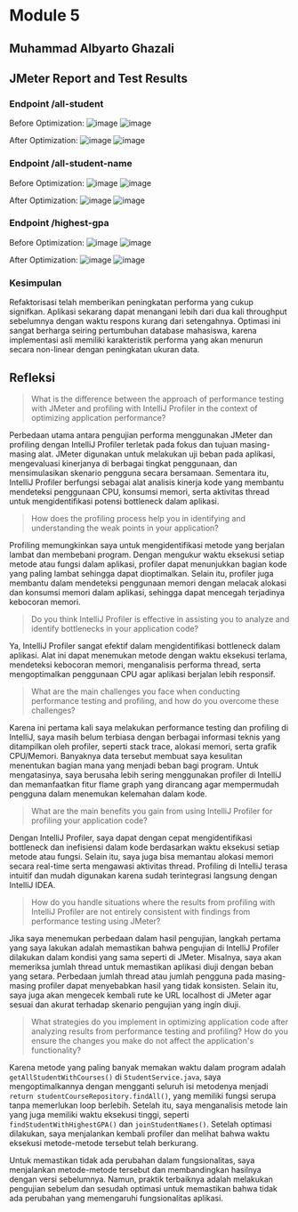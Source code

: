 # Module 5
## Muhammad Albyarto Ghazali

## JMeter Report and Test Results

### Endpoint /all-student
Before Optimization:
![image](https://github.com/user-attachments/assets/3f8f6797-5132-4c19-bf41-06d474814c5f)
![image](https://github.com/user-attachments/assets/af70346d-4e28-4039-af8f-084a3775b43d)

After Optimization:
![image](https://github.com/user-attachments/assets/0b266bb7-f243-4e8d-bc01-cff65145ef88)
![image](https://github.com/user-attachments/assets/2b68e0e4-1549-40bc-9235-2330650cd2b3)

### Endpoint /all-student-name
Before Optimization:
![image](https://github.com/user-attachments/assets/2b4aa609-1c75-48ce-ba35-9ae617d615b6)
![image](https://github.com/user-attachments/assets/f962cc71-adac-4d53-b979-94bdcc4b2e00)

After Optimization:
![image](https://github.com/user-attachments/assets/a92d7080-6b41-4ab5-95a8-2a88095df8fb)
![image](https://github.com/user-attachments/assets/15c81c55-5fde-46c4-b41f-8505b288f39e)


### Endpoint /highest-gpa
Before Optimization:
![image](https://github.com/user-attachments/assets/75705783-711a-4408-8dbd-eb04a319f8ef)
![image](https://github.com/user-attachments/assets/a6331e90-5fbc-4907-807b-4d8ca879d86c)

After Optimization:
![image](https://github.com/user-attachments/assets/1fbb7d5c-826b-4d61-8192-d3059eb0c939)
![image](https://github.com/user-attachments/assets/7c35d85a-8474-4a13-8946-a4a8c1482d89)

### Kesimpulan
Refaktorisasi telah memberikan peningkatan performa yang cukup signifkan. Aplikasi sekarang dapat menangani lebih dari dua kali throughput sebelumnya dengan waktu respons kurang dari setengahnya.
Optimasi ini sangat berharga seiring pertumbuhan database mahasiswa, karena implementasi asli memiliki karakteristik performa yang akan menurun secara non-linear dengan peningkatan ukuran data.

## Refleksi

> What is the difference between the approach of performance testing with JMeter and profiling with IntelliJ Profiler in the context of optimizing application performance?

Perbedaan utama antara pengujian performa menggunakan JMeter dan profiling dengan IntelliJ Profiler terletak pada fokus dan tujuan masing-masing alat. JMeter digunakan untuk melakukan uji beban pada aplikasi, mengevaluasi kinerjanya di berbagai tingkat penggunaan, dan mensimulasikan skenario pengguna secara bersamaan. Sementara itu, IntelliJ Profiler berfungsi sebagai alat analisis kinerja kode yang membantu mendeteksi penggunaan CPU, konsumsi memori, serta aktivitas thread untuk mengidentifikasi potensi bottleneck dalam aplikasi.

> How does the profiling process help you in identifying and understanding the weak points in your application?

Profiling memungkinkan saya untuk mengidentifikasi metode yang berjalan lambat dan membebani program. Dengan mengukur waktu eksekusi setiap metode atau fungsi dalam aplikasi, profiler dapat menunjukkan bagian kode yang paling lambat sehingga dapat dioptimalkan. Selain itu, profiler juga membantu dalam mendeteksi penggunaan memori dengan melacak alokasi dan konsumsi memori dalam aplikasi, sehingga dapat mencegah terjadinya kebocoran memori.

> Do you think IntelliJ Profiler is effective in assisting you to analyze and identify bottlenecks in your application code?

Ya, IntelliJ Profiler sangat efektif dalam mengidentifikasi bottleneck dalam aplikasi. Alat ini dapat menemukan metode dengan waktu eksekusi terlama, mendeteksi kebocoran memori, menganalisis performa thread, serta mengoptimalkan penggunaan CPU agar aplikasi berjalan lebih responsif.

> What are the main challenges you face when conducting performance testing and profiling, and how do you overcome these challenges?

Karena ini pertama kali saya melakukan performance testing dan profiling di IntelliJ, saya masih belum terbiasa dengan berbagai informasi teknis yang ditampilkan oleh profiler, seperti stack trace, alokasi memori, serta grafik CPU/Memori. Banyaknya data tersebut membuat saya kesulitan menentukan bagian mana yang menjadi beban bagi program. Untuk mengatasinya, saya berusaha lebih sering menggunakan profiler di IntelliJ dan memanfaatkan fitur flame graph yang dirancang agar mempermudah pengguna dalam menemukan kelemahan dalam kode.

> What are the main benefits you gain from using IntelliJ Profiler for profiling your application code?

Dengan IntelliJ Profiler, saya dapat dengan cepat mengidentifikasi bottleneck dan inefisiensi dalam kode berdasarkan waktu eksekusi setiap metode atau fungsi. Selain itu, saya juga bisa memantau alokasi memori secara real-time serta mengawasi aktivitas thread. Profiling di IntelliJ terasa intuitif dan mudah digunakan karena sudah terintegrasi langsung dengan IntelliJ IDEA.

> How do you handle situations where the results from profiling with IntelliJ Profiler are not entirely consistent with findings from performance testing using JMeter?

Jika saya menemukan perbedaan dalam hasil pengujian, langkah pertama yang saya lakukan adalah memastikan bahwa pengujian di IntelliJ Profiler dilakukan dalam kondisi yang sama seperti di JMeter. Misalnya, saya akan memeriksa jumlah thread untuk memastikan aplikasi diuji dengan beban yang setara. Perbedaan jumlah thread atau jumlah pengguna pada masing-masing profiler dapat menyebabkan hasil yang tidak konsisten. Selain itu, saya juga akan mengecek kembali rute ke URL localhost di JMeter agar sesuai dan akurat terhadap skenario pengujian yang ingin diuji.

> What strategies do you implement in optimizing application code after analyzing results from performance testing and profiling? How do you ensure the changes you make do not affect the application's functionality?

Karena metode yang paling banyak memakan waktu dalam program adalah `getAllStudentWithCourses()` di `StudentService.java`, saya mengoptimalkannya dengan mengganti seluruh isi metodenya menjadi `return studentCourseRepository.findAll()`, yang memiliki fungsi serupa tanpa memerlukan loop berlebih. Setelah itu, saya menganalisis metode lain yang juga memiliki waktu eksekusi tinggi, seperti `findStudentWithHighestGPA()` dan `joinStudentNames()`. Setelah optimasi dilakukan, saya menjalankan kembali profiler dan melihat bahwa waktu eksekusi metode-metode tersebut telah berkurang.  

Untuk memastikan tidak ada perubahan dalam fungsionalitas, saya menjalankan metode-metode tersebut dan membandingkan hasilnya dengan versi sebelumnya. Namun, praktik terbaiknya adalah melakukan pengujian sebelum dan sesudah optimasi untuk memastikan bahwa tidak ada perubahan yang memengaruhi fungsionalitas aplikasi.

